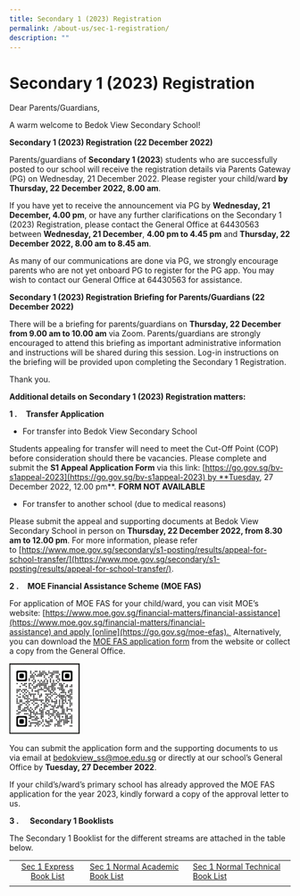 ```yaml
---
title: Secondary 1 (2023) Registration
permalink: /about-us/sec-1-registration/
description: ""
---
```

# Secondary 1 (2023) Registration

Dear Parents/Guardians,

A warm welcome to Bedok View Secondary School!

**Secondary 1 (2023) Registration (22 December 2022)**

Parents/guardians of **Secondary 1 (2023**) students who are successfully posted to our school will receive the registration details via Parents Gateway (PG) on Wednesday, 21 December 2022. Please register your child/ward **by Thursday, 22 December 2022, 8.00 am**. 

If you have yet to receive the announcement via PG by **Wednesday, 21 December, 4.00 pm**, or have any further clarifications on the Secondary 1 (2023) Registration, please contact the General Office at 64430563 between **Wednesday, 21 December**, **4.00 pm to 4.45 pm** and **Thursday, 22 December 2022, 8.00 am to 8.45 am**.

As many of our communications are done via PG, we strongly encourage parents who are not yet onboard PG to register for the PG app. You may wish to contact our General Office at 64430563 for assistance.

**Secondary 1 (2023) Registration Briefing for Parents/Guardians (22 December 2022)**

There will be a briefing for parents/guardians on **Thursday, 22 December from 9.00 am to 10.00 am** via Zoom. Parents/guardians are strongly encouraged to attend this briefing as important administrative information and instructions will be shared during this session. Log-in instructions on the briefing will be provided upon completing the Secondary 1 Registration.

Thank you.

**Additional details on Secondary 1 (2023) Registration matters:**

**1 \.**    **Transfer Application**
*   For transfer into Bedok View Secondary School

Students appealing for transfer will need to meet the Cut-Off Point (COP) before consideration should there be vacancies. Please complete and submit the **S1 Appeal Application Form** via this link: [https://go.gov.sg/bv-s1appeal-2023](https://go.gov.sg/bv-s1appeal-2023) by **Tuesday, 27 December 2022, 12.00 pm**. **FORM NOT AVAILABLE**

*   For transfer to another school (due to medical reasons)

Please submit the appeal and supporting documents at Bedok View Secondary School in person on **Thursday, 22 December 2022, from 8.30 am to 12.00 pm**. For more information, please refer to [https://www.moe.gov.sg/secondary/s1-posting/results/appeal-for-school-transfer/](https://www.moe.gov.sg/secondary/s1-posting/results/appeal-for-school-transfer/).

**2 \.**    **MOE Financial Assistance Scheme (MOE FAS)**

For application of MOE FAS for your child/ward, you can visit MOE’s website: [https://www.moe.gov.sg/financial-matters/financial-assistance](https://www.moe.gov.sg/financial-matters/financial-assistance) and apply [online](https://go.gov.sg/moe-efas).  Alternatively, you can download the [MOE FAS application form](/files/MOE-FAS-Application-Form-Oct-2022.pdf) from the website or collect a copy from the General Office.

<img src="/images/MOE_FAS.png" style="width:25%">

You can submit the application form and the supporting documents to us via email at [bedokview\_ss@moe.edu.sg](mailto:bedokview_ss@moe.edu.sg) or directly at our school’s General Office by **Tuesday, 27 December 2022**. 

If your child’s/ward’s primary school has already approved the MOE FAS application for the year 2023, kindly forward a copy of the approval letter to us.

**3 \.**     **Secondary 1 Booklists**

The Secondary 1 Booklist for the different streams are attached in the table below.

|   |   |   |
|:-:|---|---|
| [Sec 1 Express Book List](/files/Sec%201%20Express%20Booklist.pdf)  | [Sec 1 Normal Academic Book List](/files/Sec%201%20NA%20Booklist.pdf)  | [Sec 1 Normal Technical  Book List](/files/Sec%201%20NT%20Booklist.pdf)  |
|   |   |   |